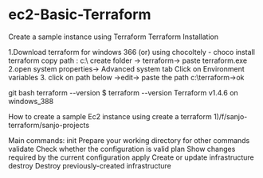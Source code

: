 # ec2-Basic-Terraform
Create a  sample instance using Terraform
Terraform Installation

1.Download terraform for windows 366
   (or) using chocoltely - choco install terraform
copy path : c:\ create folder -> terraform-> paste terraform.exe
2.open system properties-> Advanced system tab Click on Environment variables
3. click on path below ->edit-> paste the path c:\terraform->ok

git bash
terraform --version 
$ terraform --version
Terraform v1.4.6
on windows_388

How to create a sample Ec2 instance using create a terraform
1)/f/sanjo-terraform/sanjo-projects

Main commands:
  init          Prepare your working directory for other commands
  validate      Check whether the configuration is valid
  plan          Show changes required by the current configuration
  apply         Create or update infrastructure
  destroy       Destroy previously-created infrastructure




